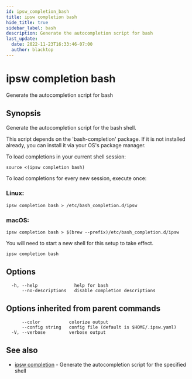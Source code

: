 ```yaml
---
id: ipsw_completion_bash
title: ipsw completion bash
hide_title: true
sidebar_label: bash
description: Generate the autocompletion script for bash
last_update:
  date: 2022-11-23T16:33:46-07:00
  author: blacktop
---
```

# ipsw completion bash

Generate the autocompletion script for bash

## Synopsis

Generate the autocompletion script for the bash shell.

This script depends on the 'bash-completion' package.
If it is not installed already, you can install it via your OS's package manager.

To load completions in your current shell session:

	source <(ipsw completion bash)

To load completions for every new session, execute once:

### Linux:

	ipsw completion bash > /etc/bash_completion.d/ipsw

### macOS:

	ipsw completion bash > $(brew --prefix)/etc/bash_completion.d/ipsw

You will need to start a new shell for this setup to take effect.


```
ipsw completion bash
```

## Options

```
  -h, --help              help for bash
      --no-descriptions   disable completion descriptions
```

## Options inherited from parent commands

```
      --color           colorize output
      --config string   config file (default is $HOME/.ipsw.yaml)
  -V, --verbose         verbose output
```

## See also

* [ipsw completion](/docs/cli/completion/ipsw_completion)	 - Generate the autocompletion script for the specified shell

